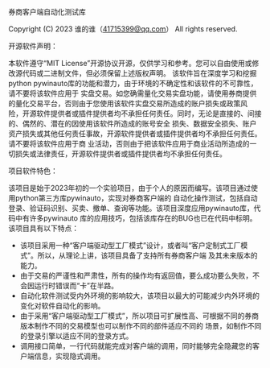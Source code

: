 
 券商客户端自动化测试库
 
 Copyright (C) 2023 谁的谁（41715399@qq.com） All rights reserved.

 开源软件声明：

 本软件遵守“MIT License”开源协议开源，仅供学习和参考。您可以自由使用或修改源代码或二进制文件，但必须保留上述版权声明。
 该软件旨在深度学习和挖掘python pywinauto库的功能和潜力，由于环境的不确定性和该软件的不可靠性，请不要将该软件应用于
 实盘交易。如您确需量化交易实盘功能，请使用券商提供的量化交易平台，否则由于您使用该软件实盘交易所造成的账户损失或政策风
 险，开源软件提供者或插件提供者均不承担任何责任。同时，无论是直接的、间接的、偶然的、潜在的因使用该软件所造成的账号安全
 损失、数据安全损失、账户资产损失或其他任何责任事故，开源软件提供者或插件提供者均不承担任何责任。请不要将该软件应用于商
 业活动，否则由于把该软件应用于商业活动所造成的一切损失或法律责任，开源软件提供者或插件提供者均不承担任何责任。

 项目软件特色：
 
该项目是始于2023年初的一个实验项目，由于个人的原因而编写。该项目通过使用python第三方库pywinauto，实现对券商客户端的
自动化操作测试，包括自动登录、验证码识别、买卖、撤单、查询等功能。该项目深度应用pywinauto库，代码中有许多pywinauto
库的应用技巧，包括该库存在的BUG也已在代码中标明。该项目具有以下特点：
 * 该项目采用一种“客户端驱动型工厂模式”设计，或者叫“客户定制式工厂模式”。所以，从理论上讲，该项目具备了支持所有券商客户端
   及其未来版本的能力。
 * 由于交易的严谨性和严肃性，所有的操作均有返回值，要么成功要么失败，不会因运行时错误而“卡”在半路。
 * 自动化软件测试受内外环境的影响较大，该项目以最大的可能减少内外环境的变化对软件自动化的影响。
 * 由于采用“客户端驱动型工厂模式”，所以项目可扩展性高、可根据不同的券商版本制作不同的交易模型也可以制作不同的部件适应不同的
   场景，如制作不同的登录引擎以适应不同的登录方式。
 * 调用接口简单，一行代码就能完成对客户端的调用，同时能够完全隐藏您的客户端信息，实现隐式调用。